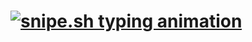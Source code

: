 <h1 align="left"><a href="https://snipe.sh"><img src="https://readme-typing-svg.demolab.com?font=Fira+Code&pause=1000&color=0CC531&repeat=false&random=false&width=435&lines=%2Fsnipe.sh" alt="snipe.sh typing animation" /></a></h1>
